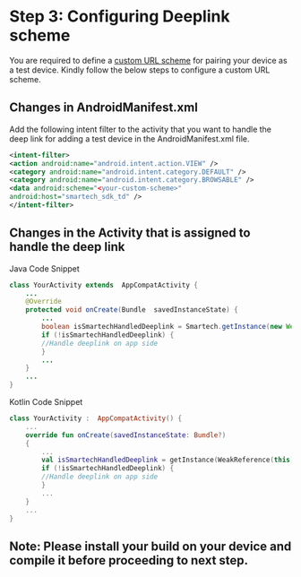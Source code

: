 # Step 3: Configuring Deeplink scheme

You are required to define a [custom URL scheme](https://developer.android.com/training/app-links/deep-linking) for pairing your device as a test device. Kindly follow the below steps to configure a custom URL scheme.

## Changes in AndroidManifest.xml

Add the following intent filter to the activity that you want to handle the deep link for adding a test device in the AndroidManifest.xml file.

``` Xml
<intent-filter>
<action android:name="android.intent.action.VIEW" />
<category android:name="android.intent.category.DEFAULT" />
<category android:name="android.intent.category.BROWSABLE" />
<data android:scheme="<your-custom-scheme>"
android:host="smartech_sdk_td" />
</intent-filter>
```
## Changes in the Activity that is assigned to handle the deep link

Java Code Snippet
```Java
class YourActivity extends  AppCompatActivity {
	...
	@Override
	protected void onCreate(Bundle  savedInstanceState) {
		...
		boolean isSmartechHandledDeeplink = Smartech.getInstance(new WeakReference<>(this)).isDeepLinkFromSmartech(getIntent());
		if (!isSmartechHandledDeeplink) {
		//Handle deeplink on app side
		}
		...
	}
	...
}
```
  Kotlin Code Snippet
```Kotlin
class YourActivity :  AppCompatActivity() {
	...
	override fun onCreate(savedInstanceState: Bundle?)
	{
		...
		val isSmartechHandledDeeplink = getInstance(WeakReference(this)).isDeepLinkFromSmartech(intent)
		if (!isSmartechHandledDeeplink) {
		//Handle deeplink on app side
		}
		...
	}
	...
}
```

## Note: Please install your build on your device and compile it before proceeding to next step.